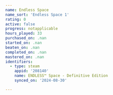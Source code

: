 ```yaml
---
name: Endless Space
name_sort: 'Endless Space 1'
rating: 0
active: false
progress: notapplicable
hours_played: 33
purchased_on: .nan
started_on: .nan
beaten_on: .nan
completed_on: .nan
mastered_on: .nan
identifiers:
  - type: steam
    appid: '208140'
    name: ENDLESS™ Space - Definitive Edition
    synced_on: '2024-08-30'

---
```


